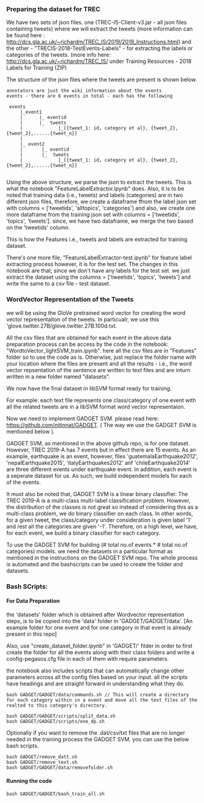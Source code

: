 ### Preparing the dataset for TREC

We have two sets of json files. one (TREC-IS-Client-v3.jar - all json files containing tweets) where we will extract the tweets (more information can be found here : http://dcs.gla.ac.uk/~richardm/TREC_IS/2019/2019_Instructions.html) and 
the other - "TRECIS-2018-TestEvents-Labels" - for extracting the labels or categories of the tweets. (more info here: http://dcs.gla.ac.uk/~richardm/TREC_IS/
under Training Resources - 2018 Labels for Training (ZIP)

The structure of the json files where the tweets are present is shown below. 

```
annotators are just the wiki information about the events
events - there are 6 events in total - each has the following
 
 events 
     |_event1
     |      |_ eventid
     |      |_  tweets   
     |             |_[{tweet_1: id, category et al}, {tweet_2}, {tweet_2},......{tweet_n}]
     |
     |_ event2
     |       |_ eventid
     |       |_  tweets   
     |             |_[{tweet_1: id, category et al}, {tweet_2}, {tweet_2},......{tweet_n}]


```

Using the above structure, we parse the json to extract the tweets. This is what the notebook "FeatureLabelExtractor.ipynb" does. Also, 
it is to be noted that training data (i.e., tweets) and labels (categories) are in two different json files, therefore, we create a dataframe
ffrom the label json set with columns = ['tweetids', 'alltopics', 'categories'] and also, we create one more dataframe 
from the training json set with columns = ['tweetids', 'topics', 'tweets']. since, we have two dataframe, we merge the two based on the
'tweetids' column. 

This is how the Features i.e., tweets and labels are extracted for training dataset. 

There's one more file, "FeatureLabelExtractor-test.ipynb" for feature label extracting process however, it is for the test set. The changes 
in this notebook are that, since we don't have any labels for the test set. we just extract the dataset using the columns =  ['tweetids', 'topics', 'tweets']
and write the same to a csv file - test dataset.

### WordVector Representation of the Tweets

we will be using the GloVe pretrained word vector for creating the word vector representaiton of the tweets. In particualr, we use this 'glove.twitter.27B/glove.twitter.27B.100d.txt. 
 
All the csv files that are obtained for each event in the above data preparation process can be access by the code in the notebook:
"WordtoVector_lightSVM_train.ipynb". here all the csv files are in "Features" folder so to use the code as is. Otherwise, just replace the folder name with your location where the files are present and all the results - i.e., the word vector repsentation of the sentence are written to text files and are inturn written in a new folder named "datasets".
 
We now have the final dataset in libSVM format ready for training.

For example: each text file represents one class/category of one event with all the related tweets are in a libSVM format word vector representaion. 

Now we need to implement GADGET SVM. please read here: https://github.com/nitinnat/GADGET. ( The way we use the GADGET SVM is 
mentioned below ).

GADGET SVM, as mentioned in the above github repo, is for one dataset. However, TREC 2019-A has 7 events but in effect there are 15 events. As an example, earthquake is an event, however, files 'guatemalaEarthquake2012', 'nepalEarthquake2015', 'italyEarthquakes2012' anf 'chileEarthquake2014' are three different events under earthquake event. In addition, each event is a seperate dataset for us. As such, we build independent models for each of the events. 

It must also be noted that, GADGET SVM is a linear binary classifier. The TREC 2019-A is a multi-class multi-label classification problem. However, the distribution of the classes is not great so instead of considering this as a multi-class problem, we do binary classifier on each class. In other words, for a given tweet, the class/category under consideration is given label '1' and rest all the  categories are given '-1'. Therefore, on a high level, we have, for each event, we build a binary classifier for each category. 

To use the GADGET SVM for building (# total no.of events * # total no.of categories) models. we need the datasets in a particular format as mentioned in the instructions on the GADGET SVM repo. The whole process is automated and the bashscripts
can be used to create the folder and datasets. 

### Bash SCripts:
#### For Data Preparation

the 'datasets' folder which is obtained after Wordvector representation steps, is to be copied into the 'data' folder in 'GADGET/GADGET/data'. [An example folder for one event and for one category in that event is already present in this repo]

Also, use "create_dataset_folder.ipynb" in 'GADGET/' filder in order to first create the folder for all the events along with their class folders and write a config-pegasos.cfg file in each of them with require parameters. 

the notebook also includes scripts that can automatically change other parameters across all the config files based on your input. all the scripts have headings and are straight forward in understanding what they do. 

```
bash GADGET/GADGET/data/commands.sh // This will create a directory for each category within in a event and move all the text files of the realted to this category's directory. 

bash GADGET/GADGET/scripts/split_data.sh 
bash GADGET/GADGET/scripts/one_dp.sh

```
Optionally if you want to remove the .dat/csv/txt files that are no longer needed in the training process the GADGET SVM. you can use the below bash scripts. 

```
bash GADGET/remove_datt.sh 
bash GADGET/remove_text.sh 
bash GADGET/GADGET/data/removefolder.sh 
```
#### Running the code
```
bash GADGET/GADGET/bash_train_all.sh
 ```
